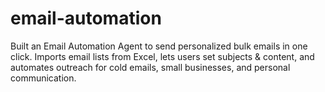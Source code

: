 # email-automation
Built an Email Automation Agent to send personalized bulk emails in one click. Imports email lists from Excel, lets users set subjects &amp; content, and automates outreach for cold emails, small businesses, and personal communication.
